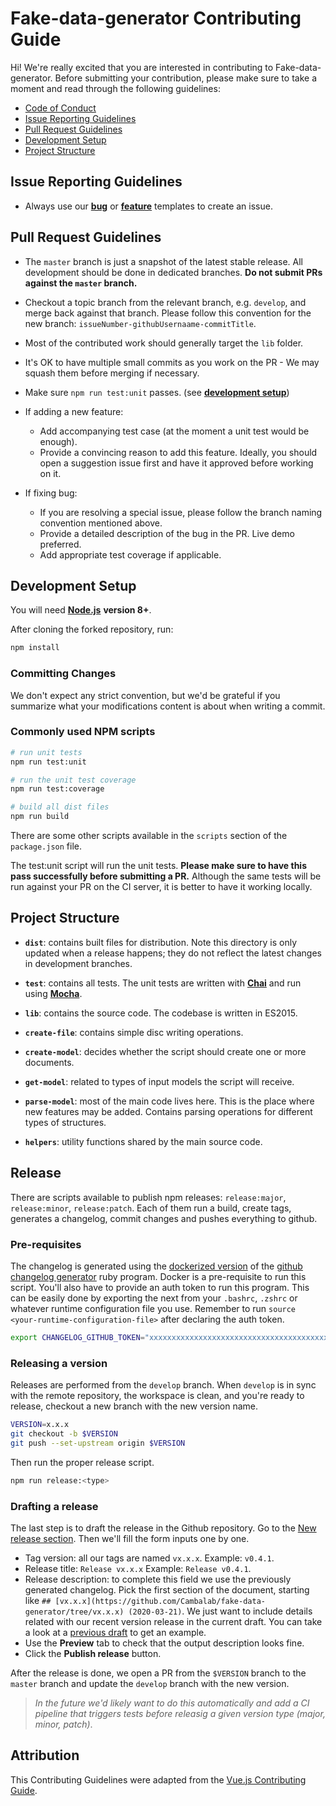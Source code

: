 # Fake-data-generator Contributing Guide

Hi! We're really excited that you are interested in contributing to Fake-data-generator. Before submitting your contribution, please make sure to take a moment and read through the following guidelines:

+   [Code of Conduct](https://github.com/Cambalab/fake-data-generator/blob/master/.github/CODE_OF_CONDUCT.md)
+   [Issue Reporting Guidelines](#issue-reporting-guidelines)
+   [Pull Request Guidelines](#pull-request-guidelines)
+   [Development Setup](#development-setup)
+   [Project Structure](#project-structure)

## Issue Reporting Guidelines

- Always use our [**bug**](https://github.com/Cambalab/fake-data-generator/issues/new?assignees=&labels=&template=bug_report.md&title=) or [**feature**](https://github.com/Cambalab/fake-data-generator/issues/new?assignees=&labels=&template=feature_request.md&title=) templates to create an issue.

## Pull Request Guidelines

+  The `master` branch is just a snapshot of the latest stable release. All development should be done in dedicated branches. **Do not submit PRs against the `master` branch.**

+  Checkout a topic branch from the relevant branch, e.g. `develop`, and merge back against that branch. Please follow this convention for the new branch: `issueNumber-githubUsernaame-commitTitle`.

+  Most of the contributed work should generally target the `lib` folder.

+  It's OK to have multiple small commits as you work on the PR - We may squash them before merging if necessary.

+   Make sure `npm run test:unit` passes. (see [**development setup**](#development-setup))

+   If adding a new feature:
    +   Add accompanying test case (at the moment a unit test would be enough).
    +   Provide a convincing reason to add this feature. Ideally, you should open a suggestion issue first and have it approved before working on it.

+   If fixing bug:
    +   If you are resolving a special issue, please follow the branch naming convention mentioned above.
    +   Provide a detailed description of the bug in the PR. Live demo preferred.
    +   Add appropriate test coverage if applicable.

## Development Setup

You will need [**Node.js**](http://nodejs.org) **version 8+**.

After cloning the forked repository, run:

```bash
npm install
```

### Committing Changes

We don't expect any strict convention, but we'd be grateful if you summarize what your modifications content is about when writing a commit.

### Commonly used NPM scripts

``` bash
# run unit tests
npm run test:unit

# run the unit test coverage
npm run test:coverage

# build all dist files
npm run build
```

There are some other scripts available in the `scripts` section of the `package.json` file.

The test:unit script will run the unit tests. **Please make sure to have this pass successfully before submitting a PR.** Although the same tests will be run against your PR on the CI server, it is better to have it working locally.

## Project Structure

+   **`dist`**: contains built files for distribution. Note this directory is only updated when a release happens; they do not reflect the latest changes in development branches.

+   **`test`**: contains all tests. The unit tests are written with [**Chai**](https://www.chaijs.com/) and run using [**Mocha**](https://mochajs.org/).

+   **`lib`**: contains the source code. The codebase is written in ES2015.

  +   **`create-file`**: contains simple disc writing operations.

  +   **`create-model`**: decides whether the script should create one or more documents.
  
  +   **`get-model`**: related to types of input models the script will receive.

  +   **`parse-model`**: most of the main code lives here. This is the place where new features may be added. Contains parsing operations for different types of structures.

  +   **`helpers`**: utility functions shared by the main source code.

## Release

There are scripts available to publish npm releases: `release:major`, `release:minor`, `release:patch`. Each of them run a build, create tags, generates a changelog, commit changes and pushes everything to github.

### Pre-requisites

The changelog is generated using the [dockerized version](https://github.com/github-changelog-generator/docker-github-changelog-generator) of the [github changelog generator](https://github.com/github-changelog-generator/github-changelog-generator) ruby program. Docker is a pre-requisite to run this script. You'll also have to provide an auth token to run this program. This can be easily done by exporting the next from your `.bashrc`, `.zshrc` or whatever runtime configuration file you use. Remember to run `source <your-runtime-configuration-file>` after declaring the auth token.

```bash
export CHANGELOG_GITHUB_TOKEN="xxxxxxxxxxxxxxxxxxxxxxxxxxxxxxxxxxxxxxxx"
```

### Releasing a version

Releases are performed from the `develop` branch. When `develop` is in sync with the remote repository, the workspace is clean, and you're ready to release, checkout a new branch with the new version name.

```bash
VERSION=x.x.x
git checkout -b $VERSION
git push --set-upstream origin $VERSION
```

Then run the proper release script.

```bash
npm run release:<type>
```

### Drafting a release

The last step is to draft the release in the Github repository. Go to the [New release section](https://github.com/Cambalab/fake-data-generator/releases/new). Then we'll fill the form inputs one by one.

+ Tag version: all our tags are named `vx.x.x`. Example: `v0.4.1`.
+ Release title: `Release vx.x.x` Example: `Release v0.4.1`.
+ Release description: to complete this field we use the previously generated changelog. Pick the first section of the document, starting like `## [vx.x.x](https://github.com/Cambalab/fake-data-generator/tree/vx.x.x) (2020-03-21)`. We just want to include details related with our recent version release in the current draft. You can take a look at a [previous draft](https://github.com/Cambalab/fake-data-generator/releases) to get an example.
+ Use the **Preview** tab to check that the output description looks fine.
+ Click the **Publish release** button.

After the release is done, we open a PR from the `$VERSION` branch to the `master` branch and update the `develop` branch with the new version.

> *In the future we'd likely want to do this automatically and add a CI pipeline that triggers tests before releasig a given version type (major, minor, patch)*.

## Attribution

This Contributing Guidelines were adapted from the [Vue.js Contributing Guide][vue-js-contributing-guide].

[vue-js-contributing-guide]: https://github.com/vuejs/vue/blob/dev/.github/CONTRIBUTING.md
